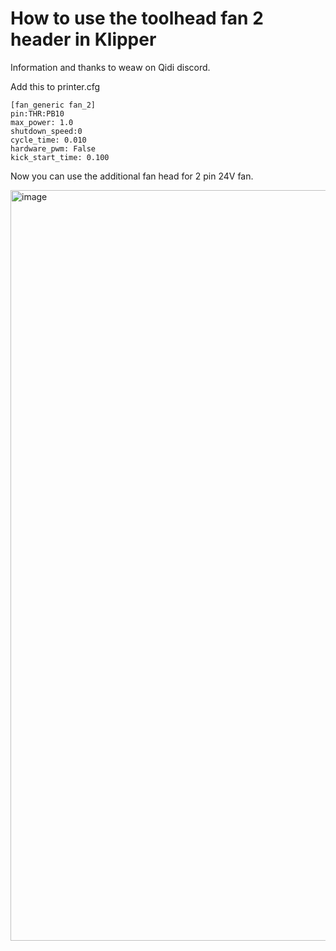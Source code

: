 # How to use the toolhead fan 2 header in Klipper

Information and thanks to weaw on Qidi discord. 

Add this to printer.cfg

```
[fan_generic fan_2]
pin:THR:PB10
max_power: 1.0
shutdown_speed:0
cycle_time: 0.010
hardware_pwm: False
kick_start_time: 0.100
```

Now you can use the additional fan head for 2 pin 24V fan.

<img width="1187" height="1201" alt="image" src="https://github.com/user-attachments/assets/19ace641-d3ff-45a8-a812-1d72c3cebc16" />
